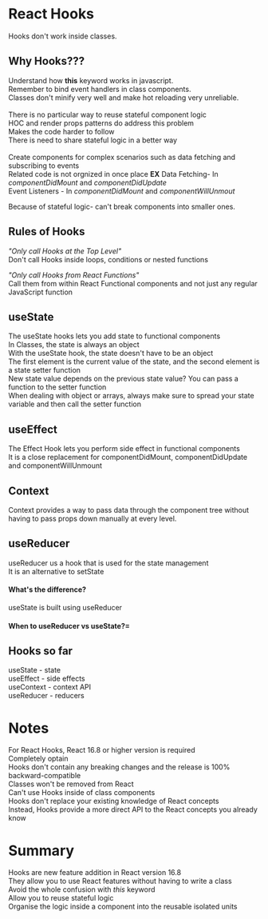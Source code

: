 # React Hooks

Hooks don't work inside classes.

## Why Hooks???

Understand how **this** keyword works in javascript.<br/>
Remember to bind event handlers in class components.<br/>
Classes don't minify very well and make hot reloading very unreliable.<br/><br/>
There is no particular way to reuse stateful component logic<br/>
HOC and render props patterns do address this problem<br/>
Makes the code harder to follow<br/>
There is need to share stateful logic in a better way<br/><br/>
Create components for complex scenarios such as data fetching and subscribing to events<br/>
Related code is not orgnized in once place
**EX**
Data Fetching- In _componentDidMount_ and _componentDidUpdate_<br/>
Event Listeners - In _componentDidMount_ and _componentWillUnmout_

Because of stateful logic- can't break components into smaller ones.

## Rules of Hooks

_"Only call Hooks at the Top Level"_<br/>
Don't call Hooks inside loops, conditions or nested functions

_"Only call Hooks from React Functions"_<br/>
Call them from within React Functional components and not just any regular JavaScript function

## useState

The useState hooks lets you add state to functional components<br/>
In Classes, the state is always an object<br/>
With the useState hook, the state doesn't have to be an object<br/>
The first element is the current value of the state, and the second element is a state setter function<br/>
New state value depends on the previous state value? You can pass a function to the setter function<br/>
When dealing with object or arrays, always make sure to spread your state variable and then call the setter function

## useEffect

The Effect Hook lets you perform side effect in functional components<br/>
It is a close replacement for componentDidMount, componentDidUpdate and componentWillUnmount<br/>

## Context

Context provides a way to pass data through the component tree without having to pass props down manually at every level.

## useReducer

useReducer us a hook that is used for the state management</br>
It is an alternative to setState

#### What's the difference?

useState is built using useReducer

#### When to useReducer vs useState?=

## Hooks so far

useState - state</br>
useEffect - side effects</br>
useContext - context API</br>
useReducer - reducers</br>

# Notes

For React Hooks, React 16.8 or higher version is required<br/>
Completely optain<br/>
Hooks don't contain any breaking changes and the release is 100% backward-compatible<br/>
Classes won't be removed from React<br/>
Can't use Hooks inside of class components<br/>
Hooks don't replace your existing knowledge of React concepts<br/>
Instead, Hooks provide a more direct API to the React concepts you already know

# Summary

Hooks are new feature addition in React version 16.8<br/>
They allow you to use React features without having to write a class<br/>
Avoid the whole confusion with _this_ keyword<br/>
Allow you to reuse stateful logic <br/>
Organise the logic inside a component into the reusable isolated units
